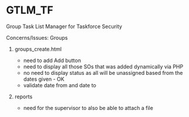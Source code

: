# GTLM_TF
Group Task List Manager for Taskforce Security

Concerns/Issues:
Groups
1. groups_create.html
    - need to add Add button 
    - need to display all those SOs that was added dynamically via PHP
    - no need to display status as all will be unassigned based from the dates given - OK
    - validate date from and date to

2. reports
    - need for the supervisor to also be able to attach a file

